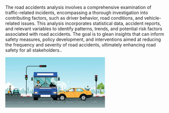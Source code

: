 The road accidents analysis involves a comprehensive examination of traffic-related incidents, encompassing a thorough investigation into contributing factors, such as driver behavior, road conditions, and vehicle-related issues. This analysis incorporates statistical data, accident reports, and relevant variables to identify patterns, trends, and potential risk factors associated with road accidents. The goal is to glean insights that can inform safety measures, policy development, and interventions aimed at reducing the frequency and severity of road accidents, ultimately enhancing road safety for all stakeholders..

![alt_image](https://github.com/Nitin9304/Road-Accident-Analysis/blob/049fb802700e60085f1705693b98a07d4f4a5fb0/images.jpeg)
